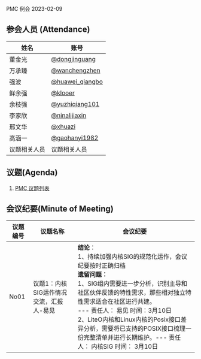 PMC 例会 2023-02-09

## 参会人员 (Attendance)

| 姓名     | 账号                                       |
| ------ | ---------------------------------------- |
| 董金光    | [@dongjinguang](https://gitee.com/dongjinguang) |
| 万承臻    | [@wanchengzhen](https://gitee.com/wanchengzhen) |
| 强波 | [@huawei_qiangbo](https://gitee.com/huawei_qiangbo) |
| 鲜余强 | [@klooer](https://gitee.com/klooer) |
| 余枝强 | [@yuzhiqiang101](https://gitee.com/yuzhiqiang101) |
| 李家欣    | [@ninalijiaxin](https://gitee.com/ninalijiaxin) |
| 邢文华    | [@xhuazi](https://gitee.com/xhuazi)      |
| 高涵一    | [@gaohanyi1982](https://gitee.com/gaohanyi1982) |
| 议题相关人员 | 议题相关人员                                   |

## 议题(Agenda)

1. [PMC 议题列表](https://docs.qingque.cn/s/home/eZQB8yRFQfEFeAxk_6JKZEE0q?identityId=1tbICPd8j3s)

## 会议纪要(Minute of Meeting)

| 议题编号 | 议题名称 | 会议纪要  |
| ------- | --------|-----------|
| No01 | 议题1：内核SIG运作情况交流，汇报人-易见 | **结论**：<br> 1、持续加强内核SIG的规范化运作，会议纪要按时正确归档 <br> **遗留问题：** <br> 1、SIG组内需要进一步分析，识别主导和社区伙伴反馈的特性需求，那些相对独立特性需求适合在社区进行共建。<br>--- 责任人： 易见   时间：3月10日<br> 2、LiteO内核和Linux内核的Posix接口差异分析，需要将已支持的POSIX接口梳理一份完整清单并进行长期维护。---  责任人： 内核SIG  时间： 3月10日 |
